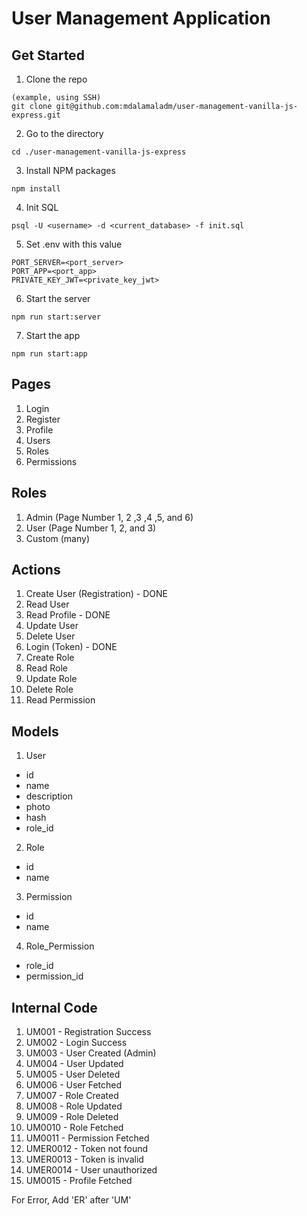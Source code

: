 # User Management Application

## Get Started
1. Clone the repo
```
(example, using SSH)
git clone git@github.com:mdalamaladm/user-management-vanilla-js-express.git
```
2. Go to the directory
```
cd ./user-management-vanilla-js-express
```
3. Install NPM packages
```
npm install
```
4. Init SQL
```
psql -U <username> -d <current_database> -f init.sql
```
5. Set .env with this value
```
PORT_SERVER=<port_server>
PORT_APP=<port_app>
PRIVATE_KEY_JWT=<private_key_jwt>
```
6. Start the server
```
npm run start:server
```
7. Start the app
```
npm run start:app
```

## Pages
1. Login
2. Register
3. Profile
4. Users
5. Roles
6. Permissions

## Roles
1. Admin (Page Number 1, 2 ,3 ,4 ,5, and 6)
2. User (Page Number 1, 2, and 3)
3. Custom (many)

## Actions
1. Create User (Registration) - DONE
2. Read User
3. Read Profile - DONE
4. Update User
5. Delete User
6. Login (Token) - DONE
7. Create Role
8. Read Role
9. Update Role
10. Delete Role
11. Read Permission

## Models
1. User
- id
- name
- description
- photo
- hash
- role_id
2. Role
- id
- name
3. Permission
- id
- name
4. Role_Permission
- role_id
- permission_id

## Internal Code
1. UM001 - Registration Success
2. UM002 - Login Success
3. UM003 - User Created (Admin)
4. UM004 - User Updated
5. UM005 - User Deleted
6. UM006 - User Fetched
7. UM007 - Role Created
8. UM008 - Role Updated
9. UM009 - Role Deleted
10. UM0010 - Role Fetched
11. UM0011 - Permission Fetched
12. UMER0012 - Token not found
13. UMER0013 - Token is invalid
14. UMER0014 - User unauthorized
15. UM0015 - Profile Fetched

For Error, Add 'ER' after 'UM'


